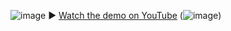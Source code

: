 ![image](https://github.com/user-attachments/assets/075784cd-a8bd-4e6b-a718-c9466a020ff4)
▶️ [Watch the demo on YouTube](https://youtu.be/3fiMdjdl8kI?si=mLb64GrtpsIOidLV)
(![image](https://github.com/user-attachments/assets/075784cd-a8bd-4e6b-a718-c9466a020ff4))
